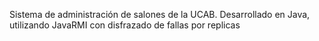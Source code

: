 Sistema de administración de salones de la UCAB. Desarrollado en Java, utilizando JavaRMI con disfrazado de fallas por replicas